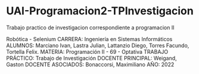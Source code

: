 # UAI-Programacion2-TPInvestigacion
Trabajo practico de investigacion correspondiente a programacion II

Robótica - Selenium
CARRERA: Ingeniería en Sistemas Informáticos
ALUMNOS: Marciano Ivan, Lastra Julian, Lattanzio Diego, Torres Facundo, Tortella Felix. 
MATERIA: Programación II - 69 - Optativa
TRABAJO PRÁCTICO: Trabajo de Investigación 
DOCENTE PRINCIPAL: Weigand, Gaston
DOCENTE ASOCIADOS: Bonaccorsi, Maximiliano
AÑO: 2022
